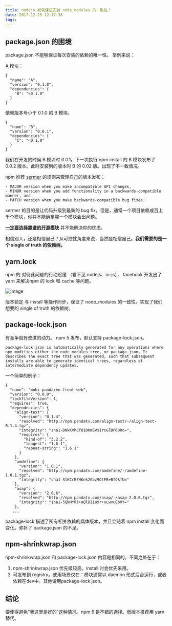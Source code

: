 ```yaml
---
title: nodejs 如何保证安装 node_modules 的一致性？
date: 2017-12-25 12:17:38
tags:
---
```

## package.json 的困境

package.json 不能够保证每次安装的依赖的唯一性。 举例来说：

A 模块：
```
{
  "name": "A",
  "version": "0.1.0",
  "dependencies": {
    "B": "<0.1.0"
  }
}
```
依赖版本号小于 0.1.0 的 B 模块。
```
{
  "name": "B",
  "version": "0.0.1",
  "dependencies": {
    "C": "<0.1.0"
  }
}
```

<!--more-->

我们在开发的时候 B 模块时 0.0.1。下一次执行 npm install 的 B 模块发布了 0.0.2 版本。此时安装到的版本时 B 的 0.02 版。出现了不一致情况。

npm 推荐 [sermer](https://semver.org/) 的规则来管理自己的版本发布：
```
- MAJOR version when you make incompatible API changes,
- MINOR version when you add functionality in a backwards-compatible manner, and
- PATCH version when you make backwards-compatible bug fixes.
```
sermer 的目的是让代码升级到最新的 bug fix。但是，通常一个项目依赖成百上千个模块，你并不能确定哪一个模块会出问题。

**[一定要选择靠谱的开源模块](https://zhuanlan.zhihu.com/p/22934066)** 并不能解决你的忧虑。

相信别人，还是相信自己？从可控性角度来说，当然是相信自己。**我们需要的是一个 single of truth 的依赖树。**

## yarn.lock

npm 的 对待此问题的行动迟缓 （君不见 nodejs、io-js）， facebook 开发出了 yarn 来解决npm 的 lock 和 cache 等问题。

![image](https://user-images.githubusercontent.com/3912408/34292451-f25806a2-e73b-11e7-96f2-1192e96e7398.png)

版本锁定 与  install 等操作同步，保证了 node_modules 的一致性。实现了我们想要的 single of truth 的依赖树。

## package-lock.json

有竞争就有改进的动力。 npm 5 发布，默认支持 package-lock.json。

```
package-lock.json is automatically generated for any operations where npm modifies either the node_modules tree, or package.json. It describes the exact tree that was generated, such that subsequent installs are able to generate identical trees, regardless of intermediate dependency updates.
```
一个简单的例子：

```
{
  "name": "mobi-pandaren-front-web",
  "version": "0.0.0",
  "lockfileVersion": 1,
  "requires": true,
  "dependencies": {
    "align-text": {
      "version": "0.1.4",
      "resolved": "http://npm.pandatv.com/align-text/-/align-text-0.1.4.tgz",
      "integrity": "sha1-DNkKVhCT810KmSVsIrcGlDP60Rc=",
      "requires": {
        "kind-of": "3.2.2",
        "longest": "1.0.1",
        "repeat-string": "1.6.1"
      }
    },
    "amdefine": {
      "version": "1.0.1",
      "resolved": "http://npm.pandatv.com/amdefine/-/amdefine-1.0.1.tgz",
      "integrity": "sha1-SlKCrBZHKek2Gbz9OtFR+BfOkfU="
    },
    "asap": {
      "version": "2.0.6",
      "resolved": "http://npm.pandatv.com/asap/-/asap-2.0.6.tgz",
      "integrity": "sha1-5QNHYR1+aQlDIIu9r+vLwvuGbUY="
    },
   ...
```
package-lock 描述了所有相关依赖的具体版本，并且会随着 npm install 变化而变化。弥补了 package.json 的不足。

##  npm-shrinkwrap.json

npm-shrinkwrap.json 和 package-lock.json   内容是相同的。不同之处在于：

1.  npm-shrinkwrap.json  优先级较高。install 时会优先采用。
2.  可发布到 registry。使用场景仅在：模块通常以 daemon 形式后台运行，或者依赖在dev中。其他请用package-lock.json。

## 结论

要使得避免“我这里是好的”这种情况。npm 5 是不错的选择。低版本推荐用 yarn 替代。
